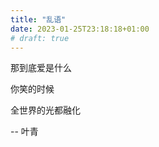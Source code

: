 ```yaml
---
title: "乱语"
date: 2023-01-25T23:18:18+01:00
# draft: true
---
```


那到底爱是什么

你笑的时候

全世界的光都融化

-- 叶青
<!-- ## Introduction -->

<!-- This is **bold** text, and this is *emphasized* text.

Visit the [Hugo](https://gohugo.io) website! -->

